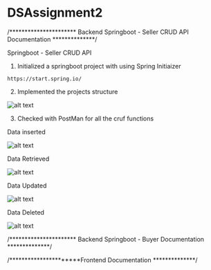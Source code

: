 # DSAssignment2

/********************** Backend Springboot - Seller CRUD API Documentation **************/

Springboot - Seller CRUD API

1) Initialized a springboot project with using Spring Initiaizer

```https://start.spring.io/```

2) Implemented the projects structure

![alt text](https://github.com/shriasi/DSAssignment2/blob/main/readme-images/projectstructure.PNG)


3) Checked with PostMan for all the cruf functions

Data inserted

![alt text](https://github.com/shriasi/DSAssignment2/blob/main/readme-images/insert.PNG)

Data Retrieved

![alt text](https://github.com/shriasi/DSAssignment2/blob/main/readme-images/retrieve.PNG)

Data Updated

![alt text](https://github.com/shriasi/DSAssignment2/blob/main/readme-images/update.PNG)

Data Deleted

![alt text](https://github.com/shriasi/DSAssignment2/blob/main/readme-images/delete.PNG)


/********************** Backend Springboot - Buyer  Documentation **************/


/**********************Frontend Documentation **************/
